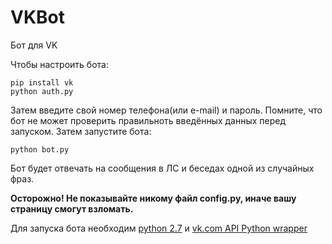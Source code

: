 # VKBot

Бот для VK

Чтобы настроить бота:
```
pip install vk
python auth.py
```

Затем введите свой номер телефона(или e-mail) и пароль. Помните, что бот не может проверить правильноть введённых данных перед запуском.
Затем запустите бота:

```
python bot.py
```

Бот будет отвечать на сообщения в ЛС и беседах одной из случайных фраз.

**Осторожно! Не показывайте никому файл config.py, иначе вашу страницу смогут взломать.**

Для запуска бота необходим [python 2.7](python.org) и [vk.com API Python wrapper](https://pypi.python.org/pypi/vk/2.0.2)
